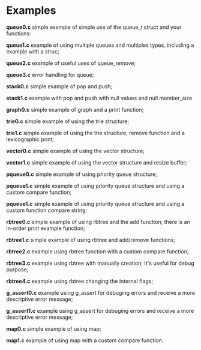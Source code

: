 # Examples

**queue0.c** simple example of simple use of the queue\_t struct and your functions:

**queue1.c** example of using multiple queues and multiples types, including a example with a struc;

**queue2.c** example of useful uses of queue\_remove;

**queue3.c** error handling for queue;

**stack0.c** simple example of pop and push;

**stack1.c** example with pop and push with null values and null member\_size

**graph0.c** simple example of graph and a print function;

**trie0.c** simple example of using the trie structure;

**trie1.c** simple example of using the trie structure, remove function and a lexicographic print;

**vector0.c** simple example of using the vector structure;

**vector1.c** simple example of using the vector structure and resize buffer;

**pqueue0.c** simple example of using priority queue structure;

**pqueue1.c** simple example of using priority queue structure and using a custom compare function;

**pqueue1.c** simple example of using priority queue structure and using a custom function compare string;

**rbtree0.c** simple example of using rbtree and the add function; there is an in-order print example function;

**rbtree1.c** simple example of using rbtree and add/remove functions;

**rbtree2.c** example using rbtree function with a custom compare function;

**rbtree3.c** example using rbtree with manually creation; It's useful for debug purpose;

**rbtree4.c** example using rbtree changing the internal flags;

**g_assert0.c** example using g_assert for debuging errors and receive a more descriptive error message;

**g_assert1.c** example using g_assert for debuging errors and receive a more descriptive error message;

**map0.c** simple example of using map;

**map1.c** example of using map with a custom compare function.
